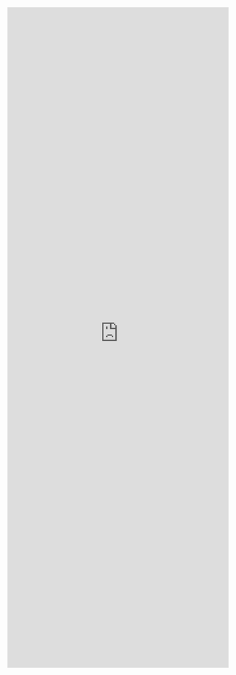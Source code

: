 <iframe 
    title='Pivot Examples'
    src='https://fabricweb.z5.web.core.windows.net/pr-deploy-site/refs/pull/9333/merge/fabric-website-resources/dist/index.html#/examples/pivot?docsExample=true'
    frameborder='no'
    height='1500'
    style='width: 100%;'
>